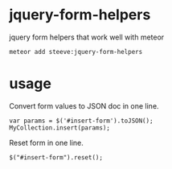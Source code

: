 jquery-form-helpers
====================
jquery form helpers that work well with meteor

    meteor add steeve:jquery-form-helpers

usage
======

Convert form values to JSON doc in one line.

````
var params = $('#insert-form').toJSON();
MyCollection.insert(params);
````

Reset form in one line.

````
$("#insert-form").reset();
````

